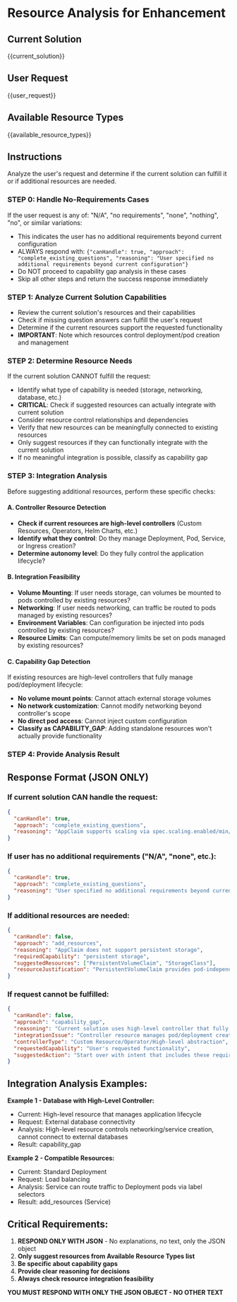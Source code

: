 # Resource Analysis for Enhancement

## Current Solution
{{current_solution}}

## User Request
{{user_request}}

## Available Resource Types
{{available_resource_types}}

## Instructions

Analyze the user's request and determine if the current solution can fulfill it or if additional resources are needed.

### STEP 0: Handle No-Requirements Cases
If the user request is any of: "N/A", "no requirements", "none", "nothing", "no", or similar variations:
- This indicates the user has no additional requirements beyond current configuration
- ALWAYS respond with: `{"canHandle": true, "approach": "complete_existing_questions", "reasoning": "User specified no additional requirements beyond current configuration"}`
- Do NOT proceed to capability gap analysis in these cases
- Skip all other steps and return the success response immediately

### STEP 1: Analyze Current Solution Capabilities
- Review the current solution's resources and their capabilities
- Check if missing question answers can fulfill the user's request
- Determine if the current resources support the requested functionality
- **IMPORTANT**: Note which resources control deployment/pod creation and management

### STEP 2: Determine Resource Needs
If the current solution CANNOT fulfill the request:
- Identify what type of capability is needed (storage, networking, database, etc.)
- **CRITICAL**: Check if suggested resources can actually integrate with current solution
- Consider resource control relationships and dependencies
- Verify that new resources can be meaningfully connected to existing resources
- Only suggest resources if they can functionally integrate with the current solution
- If no meaningful integration is possible, classify as capability gap

### STEP 3: Integration Analysis
Before suggesting additional resources, perform these specific checks:

#### A. Controller Resource Detection
- **Check if current resources are high-level controllers** (Custom Resources, Operators, Helm Charts, etc.)
- **Identify what they control**: Do they manage Deployment, Pod, Service, or Ingress creation?
- **Determine autonomy level**: Do they fully control the application lifecycle?

#### B. Integration Feasibility 
- **Volume Mounting**: If user needs storage, can volumes be mounted to pods controlled by existing resources?
- **Networking**: If user needs networking, can traffic be routed to pods managed by existing resources?  
- **Environment Variables**: Can configuration be injected into pods controlled by existing resources?
- **Resource Limits**: Can compute/memory limits be set on pods managed by existing resources?

#### C. Capability Gap Detection
If existing resources are high-level controllers that fully manage pod/deployment lifecycle:
- **No volume mount points**: Cannot attach external storage volumes
- **No network customization**: Cannot modify networking beyond controller's scope  
- **No direct pod access**: Cannot inject custom configuration
- **Classify as CAPABILITY_GAP**: Adding standalone resources won't actually provide functionality

### STEP 4: Provide Analysis Result

## Response Format (JSON ONLY)

### If current solution CAN handle the request:
```json
{
  "canHandle": true,
  "approach": "complete_existing_questions",
  "reasoning": "AppClaim supports scaling via spec.scaling.enabled/min/max fields"
}
```

### If user has no additional requirements ("N/A", "none", etc.):
```json
{
  "canHandle": true,
  "approach": "complete_existing_questions",
  "reasoning": "User specified no additional requirements beyond current configuration"
}
```

### If additional resources are needed:
```json
{
  "canHandle": false,
  "approach": "add_resources",
  "reasoning": "AppClaim does not support persistent storage",
  "requiredCapability": "persistent storage",
  "suggestedResources": ["PersistentVolumeClaim", "StorageClass"],
  "resourceJustification": "PersistentVolumeClaim provides pod-independent storage, StorageClass defines storage parameters"
}
```

### If request cannot be fulfilled:
```json
{
  "canHandle": false,
  "approach": "capability_gap",
  "reasoning": "Current solution uses high-level controller that fully manages application lifecycle",
  "integrationIssue": "Controller resource manages pod/deployment creation, preventing integration with external resources that require pod-level access",
  "controllerType": "Custom Resource/Operator/High-level abstraction",
  "requestedCapability": "User's requested functionality",
  "suggestedAction": "Start over with intent that includes these requirements from the beginning"
}
```

## Integration Analysis Examples:

**Example 1 - Database with High-Level Controller:**
- Current: High-level resource that manages application lifecycle
- Request: External database connectivity  
- Analysis: High-level resource controls networking/service creation, cannot connect to external databases
- Result: capability_gap

**Example 2 - Compatible Resources:**
- Current: Standard Deployment
- Request: Load balancing
- Analysis: Service can route traffic to Deployment pods via label selectors
- Result: add_resources (Service)

## Critical Requirements:
1. **RESPOND ONLY WITH JSON** - No explanations, no text, only the JSON object
2. **Only suggest resources from Available Resource Types list**
3. **Be specific about capability gaps**
4. **Provide clear reasoning for decisions**
5. **Always check resource integration feasibility**

**YOU MUST RESPOND WITH ONLY THE JSON OBJECT - NO OTHER TEXT**